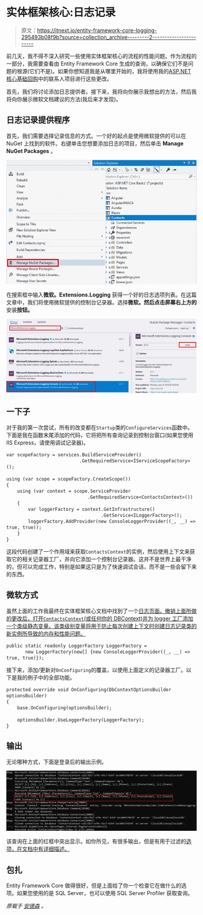 # 实体框架核心:日志记录

> 原文：<https://itnext.io/entity-framework-core-logging-295493b08f9b?source=collection_archive---------2----------------------->

前几天，我不得不深入研究一些使用实体框架核心的流程的性能问题。作为流程的一部分，我需要查看由 Entity Framework Core 生成的查询，以确保它们不是问题的根源(它们不是)。如果你想知道我是从哪里开始的，我将使用我的[ASP.NET 核心基础回购](https://github.com/elanderson/ASP.NET-Core-Basics)中的联系人项目进行这些更改。

首先，我们将讨论添加日志提供者。接下来，我将向你展示我想出的方法，然后我将向你展示微软文档建议的方法(我后来才发现)。

## 日志记录提供程序

首先，我们需要选择记录信息的方式。一个好的起点是使用微软提供的可以在 NuGet 上找到的软件。右键单击您想要添加日志的项目，然后单击 **Manage NuGet Packages** 。

![](img/a01c7f8c0c2d0e7d0965a5c8218e489b.png)

在搜索框中输入**微软。Extensions.Logging** 获得一个好的日志选项列表。在这篇文章中，我们将使用微软提供的控制台记录器。选择**微软。然后点击屏幕右上方的**安装**按钮。**

![](img/3d500dc28d34e05564dcb6cb5fabd3a6.png)

## 一下子

对于我的第一次尝试，所有的改变都在`Startup`类的`ConfigureServices`函数中。下面是我在函数末尾添加的代码，它将把所有查询记录到控制台窗口(如果您使用 IIS Express，请使用调试记录器)。

```
var scopeFactory = services.BuildServiceProvider()
                           .GetRequiredService<IServiceScopeFactory>();

using (var scope = scopeFactory.CreateScope())
{
    using (var context = scope.ServiceProvider
                              .GetRequiredService<ContactsContext>())
    {
        var loggerFactory = context.GetInfrastructure()
                                   .GetService<ILoggerFactory>();
        loggerFactory.AddProvider(new ConsoleLoggerProvider((_, __) => true, true));
    }
}
```

这段代码创建了一个作用域来获取`ContactsContext`的实例，然后使用上下文来获取它的相关记录器工厂，并向它添加一个控制台记录器。这并不是世界上最干净的，但可以完成工作，特别是如果这只是为了快速调试会话，而不是一些会留下来的东西。

## 微软方式

虽然上面的工作我最终在实体框架核心文档中找到了一个[日志页面。撤销上面所做的更改后，打开`ContactsContext`(或任何你的 DBContext)并为 logger 工厂添加一个类级静态变量。该类级别变量将用于防止每次创建上下文时创建日志记录类的新实例所导致的内存和性能问题。](https://docs.microsoft.com/en-us/ef/core/miscellaneous/logging)

```
public static readonly LoggerFactory LoggerFactory = 
       new LoggerFactory(new[] {new ConsoleLoggerProvider((_, __) => true, true)});
```

接下来，添加/更新对`OnConfiguring`的覆盖，以使用上面定义的记录器工厂。以下是我的例子中的全部功能。

```
protected override void OnConfiguring(DbContextOptionsBuilder optionsBuilder)
{
    base.OnConfiguring(optionsBuilder);

    optionsBuilder.UseLoggerFactory(LoggerFactory);
}
```

## 输出

无论哪种方式，下面是登录后的输出示例。

![](img/02ff2d3f8f46302fe5280927c9541415.png)

该查询在上面的红框中突出显示。如你所见，有很多输出，但是有用于过滤的[选项，在文档中有详细描述。](https://docs.microsoft.com/en-us/ef/core/miscellaneous/logging#filtering-what-is-logged)

## 包扎

Entity Framework Core 做得很好，但是上面给了你一个检查它在做什么的选项。如果您使用的是 SQL Server，也可以使用 SQL Server Profiler 获取查询。

*原载于* [*安德森*](https://elanderson.net/2018/10/entity-framework-core-logging/) *。*